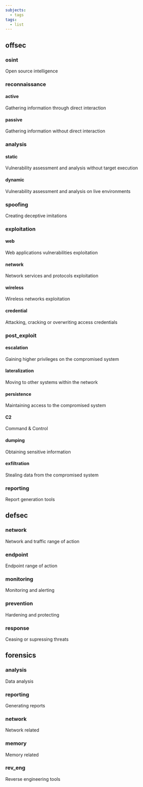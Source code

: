 ```yaml
---
subjects:
  - tags
tags:
  - list
---
```


## offsec
### osint
Open source intelligence

### reconnaissance
#### active
Gathering information through direct interaction

#### passive
Gathering information without direct interaction

### analysis
#### static
Vulnerability assessment and analysis without target execution

#### dynamic
Vulnerability assessment and analysis on live environments

### spoofing
Creating deceptive imitations

### exploitation
#### web
Web applications vulnerabilities exploitation

#### network
Network services and protocols exploitation

#### wireless
Wireless networks exploitation

#### credential
Attacking, cracking or overwriting access credentials

### post_exploit
#### escalation
Gaining higher privileges on the compromised system

#### lateralization
Moving to other systems within the network

#### persistence
Maintaining access to the compromised system

#### C2
Command & Control

#### dumping
Obtaining sensitive information

#### exfiltration
Stealing data from the compromised system

### reporting
Report generation tools

## defsec
### network
Network and traffic range of action

### endpoint
Endpoint range of action

### monitoring
Monitoring and alerting

### prevention
Hardening and protecting

### response
Ceasing or supressing threats

## forensics
### analysis
Data analysis

### reporting
Generating reports

### network
Network related

### memory
Memory related

### rev_eng
Reverse engineering tools